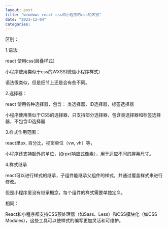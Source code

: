 ```yaml
---
layout: post
title: "windows react css和小程序的css的区别"
date: "2023-12-04"
categories: 
---
```

<p style="margin-left:0px; margin-right:0px; text-align:start">区别：</p>

<p style="margin-left:0px; margin-right:0px; text-align:start">1.语法:</p>

<p style="margin-left:0px; margin-right:0px; text-align:start">react 使用css(层叠样式）</p>

<p style="margin-left:0px; margin-right:0px; text-align:start">小程序使用类似于css的WXSS(微信小程序样式）</p>

<p style="margin-left:0px; margin-right:0px; text-align:start">语法很类似，但是细节上还是会有些不同。</p>

<p style="margin-left:0px; margin-right:0px; text-align:start">2.选择器：</p>

<p style="margin-left:0px; margin-right:0px; text-align:start">react 使用各种选择器，包含： 类选择器，ID选择器，标签选择器</p>

<p style="margin-left:0px; margin-right:0px; text-align:start">小程序使用类似于CSS的选择器，只支持部分选择器，包含类选择器和标签选择器，不包含ID选择器</p>

<p style="margin-left:0px; margin-right:0px; text-align:start">3.样式作用范围：</p>

<p style="margin-left:0px; margin-right:0px; text-align:start">react里px, 百分比，视窗单位（vw, vh）等，</p>

<p style="margin-left:0px; margin-right:0px; text-align:start">小程序还支持额外的单位，如rpx(响应式像素），用于适应不同的屏幕尺寸。</p>

<p style="margin-left:0px; margin-right:0px; text-align:start">4.样式继承</p>

<p style="margin-left:0px; margin-right:0px; text-align:start">react可以进行样式的继承，子组件能继承父组件的样式，并通过覆盖样式来进行修改。</p>

<p style="margin-left:0px; margin-right:0px; text-align:start">但是小程序里没有继承概念，每个组件的样式需要单独定义。</p>

<p style="margin-left:0px; margin-right:0px; text-align:start">相同：</p>

<p style="margin-left:0px; margin-right:0px; text-align:start">React和小程序都支持CSS预处理器（如Sass、Less）和CSS模块化（如CSS Modules），这些工具可以使样式的编写更加灵活和可维护。</p>

